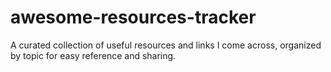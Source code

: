 # awesome-resources-tracker
A curated collection of useful resources and links I come across, organized by topic for easy reference and sharing.
